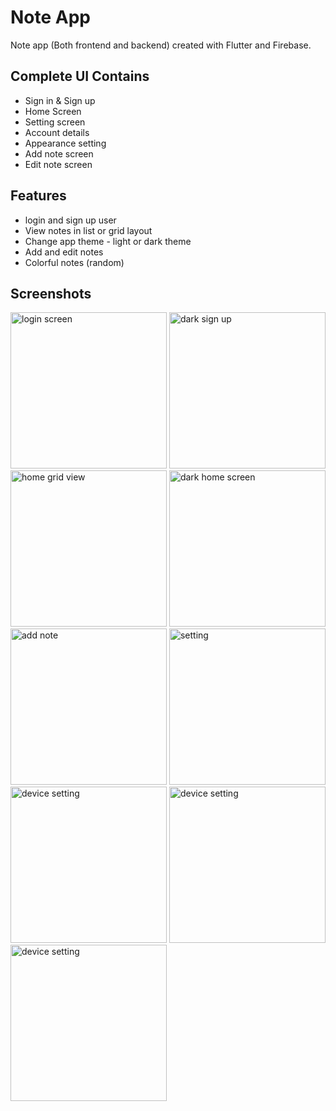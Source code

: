 # Note App

Note app (Both frontend and backend) created with Flutter and Firebase.

## Complete UI Contains

* Sign in & Sign up
* Home Screen
* Setting screen
* Account details
* Appearance setting
* Add note screen
* Edit note screen

## Features

 * login and sign up user
 * View notes in list or grid layout
 * Change app theme - light or dark theme
 * Add and edit notes
 * Colorful notes (random)

## Screenshots
<p>
<img src="https://user-images.githubusercontent.com/38410384/122596221-2b447080-d087-11eb-96ff-e8797d46bdd5.png" alt="login screen" width = "250" >
<img src="https://user-images.githubusercontent.com/38410384/122596212-297aad00-d087-11eb-9de9-4b5acada4e6f.png" alt="dark sign up"width = "250" >
<img src="https://user-images.githubusercontent.com/38410384/122596216-2a134380-d087-11eb-83fb-c2cf91fb675c.png" alt="home grid view" width = "250">
<img src="https://user-images.githubusercontent.com/38410384/122596209-28e21680-d087-11eb-9b19-cdb729729f11.png" alt="dark home screen" width = "250" >
<img src="https://user-images.githubusercontent.com/38410384/122596200-254e8f80-d087-11eb-8be2-c452f748c70a.png" alt="add note" width = "250">
  
<img src="https://user-images.githubusercontent.com/38410384/122597737-71023880-d089-11eb-897f-3a0993236281.png" alt="setting" width = "250">
<img src="https://user-images.githubusercontent.com/38410384/122596214-2a134380-d087-11eb-8836-ccb46aca5b68.png" alt="device setting" width = "250">
  
<img src="https://user-images.githubusercontent.com/38410384/122597989-d2c2a280-d089-11eb-8cc8-45b807fb51b8.png" alt="device setting" width = "250">
<img src="https://user-images.githubusercontent.com/38410384/122597732-6f387500-d089-11eb-8417-133f8401cd4b.png" alt="device setting" width = "250">
  
</p>


